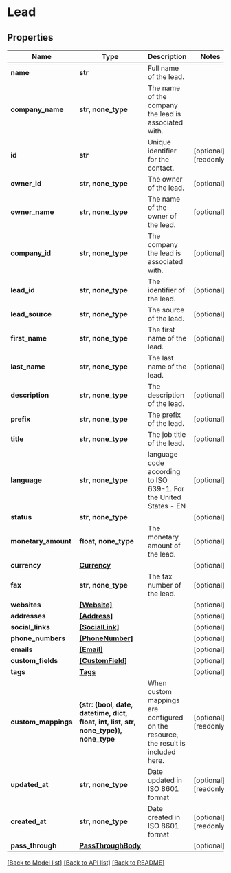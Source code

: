 # Lead


## Properties
Name | Type | Description | Notes
------------ | ------------- | ------------- | -------------
**name** | **str** | Full name of the lead. | 
**company_name** | **str, none_type** | The name of the company the lead is associated with. | 
**id** | **str** | Unique identifier for the contact. | [optional] [readonly] 
**owner_id** | **str, none_type** | The owner of the lead. | [optional] 
**owner_name** | **str, none_type** | The name of the owner of the lead. | [optional] 
**company_id** | **str, none_type** | The company the lead is associated with. | [optional] 
**lead_id** | **str, none_type** | The identifier of the lead. | [optional] 
**lead_source** | **str, none_type** | The source of the lead. | [optional] 
**first_name** | **str, none_type** | The first name of the lead. | [optional] 
**last_name** | **str, none_type** | The last name of the lead. | [optional] 
**description** | **str, none_type** | The description of the lead. | [optional] 
**prefix** | **str, none_type** | The prefix of the lead. | [optional] 
**title** | **str, none_type** | The job title of the lead. | [optional] 
**language** | **str, none_type** | language code according to ISO 639-1. For the United States - EN | [optional] 
**status** | **str, none_type** |  | [optional] 
**monetary_amount** | **float, none_type** | The monetary amount of the lead. | [optional] 
**currency** | [**Currency**](Currency.md) |  | [optional] 
**fax** | **str, none_type** | The fax number of the lead. | [optional] 
**websites** | [**[Website]**](Website.md) |  | [optional] 
**addresses** | [**[Address]**](Address.md) |  | [optional] 
**social_links** | [**[SocialLink]**](SocialLink.md) |  | [optional] 
**phone_numbers** | [**[PhoneNumber]**](PhoneNumber.md) |  | [optional] 
**emails** | [**[Email]**](Email.md) |  | [optional] 
**custom_fields** | [**[CustomField]**](CustomField.md) |  | [optional] 
**tags** | [**Tags**](Tags.md) |  | [optional] 
**custom_mappings** | **{str: (bool, date, datetime, dict, float, int, list, str, none_type)}, none_type** | When custom mappings are configured on the resource, the result is included here. | [optional] [readonly] 
**updated_at** | **str, none_type** | Date updated in ISO 8601 format | [optional] [readonly] 
**created_at** | **str, none_type** | Date created in ISO 8601 format | [optional] [readonly] 
**pass_through** | [**PassThroughBody**](PassThroughBody.md) |  | [optional] 

[[Back to Model list]](../../README.md#documentation-for-models) [[Back to API list]](../../README.md#documentation-for-api-endpoints) [[Back to README]](../../README.md)


